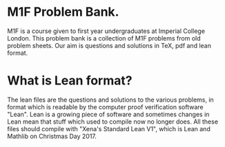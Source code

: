 # M1F Problem Bank.

M1F is a course given to first year undergraduates at Imperial College London.
This problem bank is a collection of M1F problems from old problem sheets.
Our aim is questions and solutions in TeX, pdf and lean format.

# What is Lean format?

The lean files are the questions and solutions to the various problems, in
 format which is readable by the computer proof verification software "Lean". 
Lean is a growing piece of software and sometimes changes in Lean mean
that stuff which used to compile now no longer does. All these files
should compile with "Xena's Standard Lean V1", which
is Lean and Mathlib on Christmas Day 2017.
